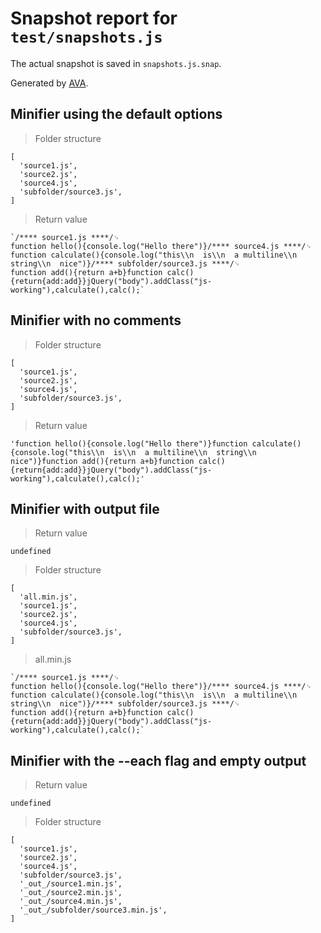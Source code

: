 # Snapshot report for `test/snapshots.js`

The actual snapshot is saved in `snapshots.js.snap`.

Generated by [AVA](https://avajs.dev).

## Minifier using the default options

> Folder structure

    [
      'source1.js',
      'source2.js',
      'source4.js',
      'subfolder/source3.js',
    ]

> Return value

    `/**** source1.js ****/␊
    function hello(){console.log("Hello there")}/**** source4.js ****/␊
    function calculate(){console.log("this\\n  is\\n  a multiline\\n  string\\n  nice")}/**** subfolder/source3.js ****/␊
    function add(){return a+b}function calc(){return{add:add}}jQuery("body").addClass("js-working"),calculate(),calc();`

## Minifier with no comments

> Folder structure

    [
      'source1.js',
      'source2.js',
      'source4.js',
      'subfolder/source3.js',
    ]

> Return value

    'function hello(){console.log("Hello there")}function calculate(){console.log("this\\n  is\\n  a multiline\\n  string\\n  nice")}function add(){return a+b}function calc(){return{add:add}}jQuery("body").addClass("js-working"),calculate(),calc();'

## Minifier with output file

> Return value

    undefined

> Folder structure

    [
      'all.min.js',
      'source1.js',
      'source2.js',
      'source4.js',
      'subfolder/source3.js',
    ]

> all.min.js

    `/**** source1.js ****/␊
    function hello(){console.log("Hello there")}/**** source4.js ****/␊
    function calculate(){console.log("this\\n  is\\n  a multiline\\n  string\\n  nice")}/**** subfolder/source3.js ****/␊
    function add(){return a+b}function calc(){return{add:add}}jQuery("body").addClass("js-working"),calculate(),calc();`

## Minifier with the --each flag and empty output

> Return value

    undefined

> Folder structure

    [
      'source1.js',
      'source2.js',
      'source4.js',
      'subfolder/source3.js',
      '_out_/source1.min.js',
      '_out_/source2.min.js',
      '_out_/source4.min.js',
      '_out_/subfolder/source3.min.js',
    ]
